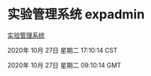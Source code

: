 # 实验管理系统 expadmin
[实验管理系统](http://59.174.27.245:56808/expadmin-782313d2-e1b1-4ea7-932e-3a55e6a1a4d0/)

2020年 10月 27日 星期二 17:10:14 CST

2020年 10月 27日 星期二 09:10:14 GMT
